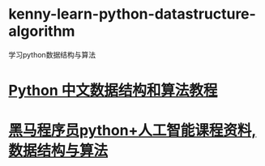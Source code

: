# kenny-learn-python-datastructure-algorithm
学习python数据结构与算法
# <a href="https://github.com/PegasusWang/python_data_structures_and_algorithms">Python 中文数据结构和算法教程</a>
# <a href="https://gitee.com/JokerJohn/black_horse_python">黑马程序员python+人工智能课程资料,数据结构与算法</a>
# <a href=""></a>
# <a href=""></a>
# <a href=""></a>
# <a href=""></a>
# <a href=""></a>
# <a href=""></a>
# <a href=""></a>
# <a href=""></a>
# <a href=""></a>
# <a href=""></a>
# <a href=""></a>
# <a href=""></a>
# <a href=""></a>
# <a href=""></a>
# <a href=""></a>
# <a href=""></a>
# <a href=""></a>
